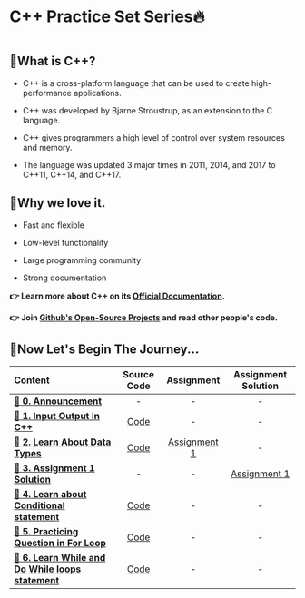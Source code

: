 # C++ Practice Set Series🔥

<img src="https://media.geeksforgeeks.org/wp-content/uploads/20191113114209/CTutorial.png" alt="">

## 📌What is C++?
- C++ is a cross-platform language that can be used to create high-performance applications.

- C++ was developed by Bjarne Stroustrup, as an extension to the C language.

- C++ gives programmers a high level of control over system resources and memory.

- The language was updated 3 major times in 2011, 2014, and 2017 to C++11, C++14, and C++17.

## 📌Why we love it.

- Fast and flexible

- Low-level functionality

- Large programming community

- Strong documentation

**👉 Learn more about C++ on its [Official Documentation](https://isocpp.org/wiki/faq/coding-standards).**

**👉 Join [Github's Open-Source Projects](https://github.com/trending/cpp) and read other people's code.**

## 📌Now Let's Begin The Journey...

| Content  | Source Code |  Assignment  |  Assignment Solution  |
| :------- | :-----------: | :-----: | :----: |
| **[🔸 0. Announcement](https://www.youtube.com/watch?v=MVE7wiSoMlI&list=PLeOLADrn24xH1_Rars42HOYSHwOc6V2hV&index=1)**  |  -  |  -  |  -  |
| **[🔸 1. Input Output in C++](https://www.youtube.com/watch?v=JongcqD1Jhc&list=PLeOLADrn24xH1_Rars42HOYSHwOc6V2hV&index=2)**  | [Code](https://github.com/Kritika10oct/C-Plus-Plus-Practice-Set-Series/tree/main/01_Input_Output_in_C_Plus_Plus)  |  -  |  -  |
| **[🔸 2. Learn About Data Types](https://www.youtube.com/watch?v=xm8vo95syiM&list=PLeOLADrn24xH1_Rars42HOYSHwOc6V2hV&index=3)**  | [Code](https://github.com/Kritika10oct/C-Plus-Plus-Practice-Set-Series/tree/main/02_Learn_Data_types_in_C_plus_plus)  |  [Assignment 1](https://github.com/Kritika10oct/C-Plus-Plus-Practice-Set-Series/blob/main/02_Learn_Data_types_in_C_plus_plus/Assignment-1.docx)  |  -  |
| **[🔸 3. Assignment 1 Solution](https://www.youtube.com/watch?v=cIV-clRqW6w&list=PLeOLADrn24xH1_Rars42HOYSHwOc6V2hV&index=4)**  | -  |  -  |  [Assignment 1](https://github.com/Kritika10oct/C-Plus-Plus-Practice-Set-Series/tree/main/Assignment_1_Solution)  |
| **[🔸 4. Learn about Conditional statement](https://youtu.be/Ds68UHW4ZeA)**  | [Code](https://github.com/Kritika10oct/C-Plus-Plus-Practice-Set-Series/tree/main/04_Learn_Conditional_Statment_Program_in_C_Plus_plus) |  -  |  - |
| **[🔸 5. Practicing Question in For Loop ](https://youtu.be/lurlDf9neVA)**  |  [Code](https://github.com/Kritika10oct/C-Plus-Plus-Practice-Set-Series/tree/main/04_Learn_Conditional_Statment_Program_in_C_Plus_plus) |  -  | -  |
| **[🔸 6. Learn While and Do While loops statement ](https://youtu.be/vhnfSXeyM9Q)**  |  [Code](https://github.com/Kritika10oct/C-Plus-Plus-Practice-Set-Series/tree/main/%236_Learn_while_and_do_While_statement_in_C_plus_plus) |  -  | -  |
